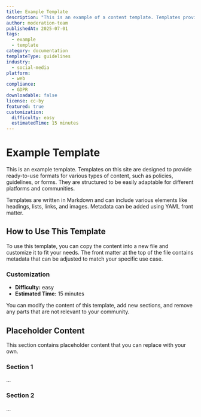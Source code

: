 ```yaml
---
title: Example Template
description: "This is an example of a content template. Templates provide ready-to-use formats for various types of content, such as policies, guidelines, or forms."
author: moderation-team
publishedAt: 2025-07-01
tags:
  - example
  - template
category: documentation
templateType: guidelines
industry:
  - social-media
platform:
  - web
compliance:
  - GDPR
downloadable: false
license: cc-by
featured: true
customization:
  difficulty: easy
  estimatedTime: 15 minutes
---
```


# Example Template

This is an example template. Templates on this site are designed to provide ready-to-use formats for various types of content, such as policies, guidelines, or forms. They are structured to be easily adaptable for different platforms and communities.

Templates are written in Markdown and can include various elements like headings, lists, links, and images. Metadata can be added using YAML front matter.

## How to Use This Template

To use this template, you can copy the content into a new file and customize it to fit your needs. The front matter at the top of the file contains metadata that can be adjusted to match your specific use case.

### Customization

- **Difficulty:** easy
- **Estimated Time:** 15 minutes

You can modify the content of this template, add new sections, and remove any parts that are not relevant to your community.

## Placeholder Content

This section contains placeholder content that you can replace with your own.

### Section 1

...

### Section 2

...
